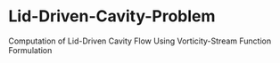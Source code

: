 # Lid-Driven-Cavity-Problem
Computation of Lid-Driven Cavity Flow Using Vorticity-Stream Function Formulation
